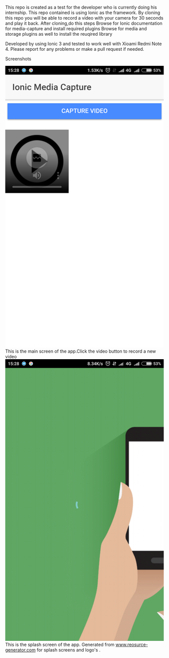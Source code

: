 This repo  is created as  a test for the developer who is currently doing  his internship.
This repo contained is using Ionic as the framework.
By cloning this repo you will be able to record a video with your camera for 30 seconds and play it back.
After cloning,do this steps
Browse for Ionic documentation for media-capture and install required plugins
Browse for media and storage plugins as well to install the reuqired library

Developed by using Ionic 3 and tested to work well with Xioami Redmi Note 4.
Please report for any problems or make a pull request if needed.


Screenshots

![images](screenshots/1.png)
This is the main screen of the app.Click the video button to record a new video
![images](screenshots/2.png)
This is the splash screen of the app. Generated from www.reosurce-generator.com for splash screens and logo's .